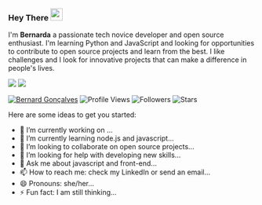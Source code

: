 ### Hey There <img src="https://media.giphy.com/media/hvRJCLFzcasrR4ia7z/giphy.gif" width="25">

<p>
  I'm <b>Bernarda</b> a passionate tech novice developer and open source enthusiast. I'm learning Python and JavaScript and looking for opportunities to contribute to open source projects and learn from the best. I like challenges and I look for innovative projects that can make a difference in people's lives.
</p>


<a href = "mailto:ireneteresa13@gmail.com"><img src="https://img.shields.io/badge/-Gmail-%23333?style=for-the-badge&logo=gmail&logoColor=white" target="_blank"></a>
<a href="https://www.linkedin.com/in/irene-teresa-979118256" target="_blank"><img src="https://img.shields.io/badge/-LinkedIn-%230077B5?style=for-the-badge&logo=linkedin&logoColor=white" target="_blank"></a> 

[![Bernard Gonçalves](https://img.shields.io/badge/Bernarda-Gonçalves-<COLOR>.svg)](https://shields.io/) ![Profile Views](https://komarev.com/ghpvc/?username=bernardagoncalves&color=green) ![Followers](https://img.shields.io/github/followers/bernardagoncalves) ![Stars](https://img.shields.io/github/stars/bernardagoncalves?label=Profile%20Stars&logo=Profile%20stars&logoColor=g) 

Here are some ideas to get you started:

- 🔭 I’m currently working on ...
- 🌱 I’m currently learning node.js and javascript...
- 👯 I’m looking to collaborate on open source projects...
- 🤔 I’m looking for help with developing new skills...
- 💬 Ask me about javascript and front-end...
- 📫 How to reach me: check my LinkedIn or send an email...
- 😄 Pronouns: she/her...
- ⚡ Fun fact: I am still thinking...
